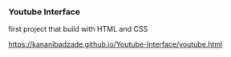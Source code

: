 ### Youtube Interface

first project that build with HTML and CSS 

https://kananibadzade.github.io/Youtube-Interface/youtube.html
